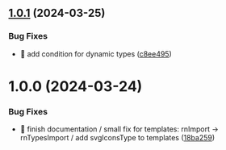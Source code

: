 ## [1.0.1](https://github.com/VictorPulzz/gensvgc/compare/v1.0.0...v1.0.1) (2024-03-25)


### Bug Fixes

* 🐛 add condition for dynamic types ([c8ee495](https://github.com/VictorPulzz/gensvgc/commit/c8ee495100710061ffe240d9cdd02d3b094c25e1))

# 1.0.0 (2024-03-24)


### Bug Fixes

* 🐛 finish documentation / small fix for templates: rnImport -> rnTypesImport / add svgIconsType to templates ([18ba259](https://github.com/VictorPulzz/gensvgc/commit/18ba259f5db0172ee51a3753089bbab1e469e6fc))
